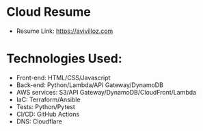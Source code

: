 # Cloud Resume

- Resume Link: https://avivilloz.com

# Technologies Used:

- Front-end: HTML/CSS/Javascript
- Back-end: Python/Lambda/API Gateway/DynamoDB
- AWS services: S3/API Gateway/DynamoDB/CloudFront/Lambda
- IaC: Terraform/Ansible
- Tests: Python/Pytest
- CI/CD: GitHub Actions
- DNS: Cloudflare